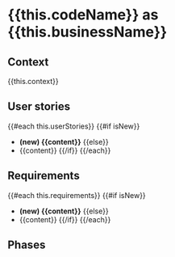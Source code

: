 # {{this.codeName}} as {{this.businessName}}

## Context

{{this.context}}

## User stories

{{#each this.userStories}}
{{#if isNew}}
- **(new) {{content}}**
{{else}}
- {{content}}
{{/if}}
{{/each}}

## Requirements

{{#each this.requirements}}
{{#if isNew}}
- **(new) {{content}}**
{{else}}
- {{content}}
{{/if}}
{{/each}}

## Phases